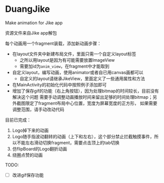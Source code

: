 # DuangJike
Make animation for Jike app

资源文件来自Jike app解包

每个动画用一个fragment装载，添加新动画步骤：
- 在layout文件夹中新建布局文件，里面只需一个自定义layout标签
    - 之所以用layout是因为有可能需要放置ImageView
    - 需要加id为`anim_view`，在fragment中才能取到
- 自定义layout，编写动画，使用animator或者自已用canvas画都可以
    - 自定义的layout请继承JikeView，里面定义了一些通用属性和方法
- 在MainActivity的初始化代码中按照例子添加即可
- 增加了保存gif的功能（右上角按钮），因为处理bitmap的时间较长，目前没有解决这个问题
需要手动调整动画播放时间来留出足够的时间处理bitmap；另外截图限定了fragment布局中心位置，宽度为屏幕宽度的正方形，
如果需要调整范围，请手动改动代码

目前已完成：
1. Logo掉下来的动画
2. Logo随手指波动翻转的动画（上下和左右），这个部分禁止拦截触摸事件，所以不能左右滑动切换fragment，需要点击顶上的tab切换
3. 仿flipBoard的Logo翻折动画
4. 绕圈点赞的动画


TODO:
- [ ] 改进gif保存功能